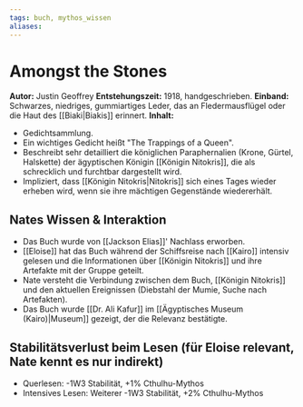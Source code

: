 ```yaml
---
tags: buch, mythos_wissen
aliases:
---
```

# Amongst the Stones

**Autor:** Justin Geoffrey
**Entstehungszeit:** 1918, handgeschrieben.
**Einband:** Schwarzes, niedriges, gummiartiges Leder, das an Fledermausflügel oder die Haut des [[Biaki|Biakis]] erinnert.
**Inhalt:**
*   Gedichtsammlung.
*   Ein wichtiges Gedicht heißt "The Trappings of a Queen".
*   Beschreibt sehr detailliert die königlichen Paraphernalien (Krone, Gürtel, Halskette) der ägyptischen Königin [[Königin Nitokris]], die als schrecklich und furchtbar dargestellt wird.
*   Impliziert, dass [[Königin Nitokris|Nitokris]] sich eines Tages wieder erheben wird, wenn sie ihre mächtigen Gegenstände wiedererhält.

## Nates Wissen & Interaktion
*   Das Buch wurde von [[Jackson Elias]]' Nachlass erworben.
*   [[Eloise]] hat das Buch während der Schiffsreise nach [[Kairo]] intensiv gelesen und die Informationen über [[Königin Nitokris]] und ihre Artefakte mit der Gruppe geteilt.
*   Nate versteht die Verbindung zwischen dem Buch, [[Königin Nitokris]] und den aktuellen Ereignissen (Diebstahl der Mumie, Suche nach Artefakten).
*   Das Buch wurde [[Dr. Ali Kafur]] im [[Ägyptisches Museum (Kairo)|Museum]] gezeigt, der die Relevanz bestätigte.

## Stabilitätsverlust beim Lesen (für Eloise relevant, Nate kennt es nur indirekt)
*   Querlesen: -1W3 Stabilität, +1% Cthulhu-Mythos
*   Intensives Lesen: Weiterer -1W3 Stabilität, +2% Cthulhu-Mythos